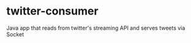 twitter-consumer
================

Java app that reads from twitter's streaming API and serves tweets via Socket
